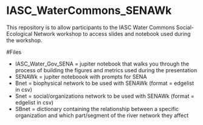 # IASC_WaterCommons_SENAWk

This repository is to allow participants to the IASC Water Commons Social-Ecological Network workshop to access slides and notebook used during the workshop.

#Files

- IASC_Water_Gov_SENA = jupiter notebook that walks you through the process of building the figures and metrics used during the presentation
- SENAWk = jupiter noteboook with prompts for SENA
- Bnet = biophysical network to be used with SENAWk (format = edgelist in csv)
- Snet = social/organizations network to be used with SENAWk (format = edgelist in csv)
- SBnet = dictionary containing the relationship between a specific organization and which part/segment of the river network they affect
